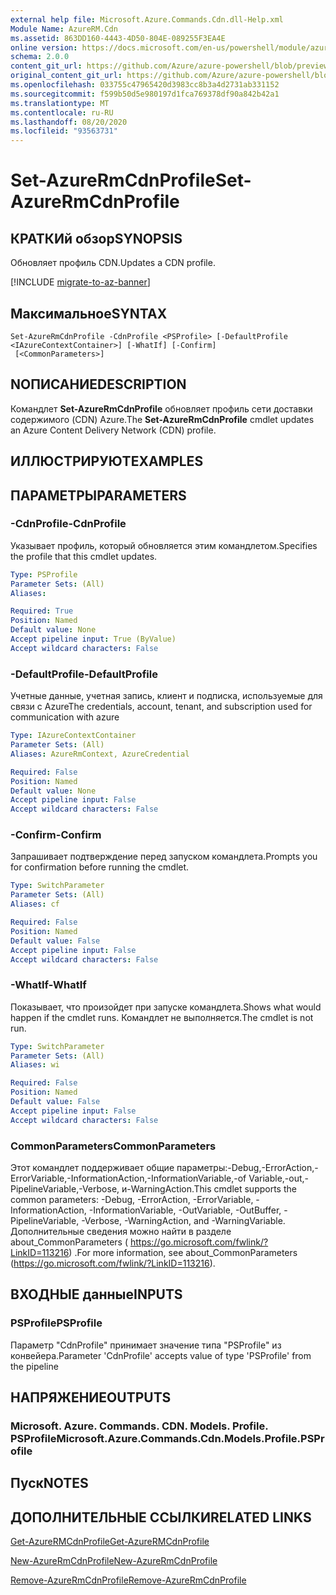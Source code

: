 ```yaml
---
external help file: Microsoft.Azure.Commands.Cdn.dll-Help.xml
Module Name: AzureRM.Cdn
ms.assetid: 863DD160-4443-4D50-804E-089255F3EA4E
online version: https://docs.microsoft.com/en-us/powershell/module/azurerm.cdn/set-azurermcdnprofile
schema: 2.0.0
content_git_url: https://github.com/Azure/azure-powershell/blob/preview/src/ResourceManager/Cdn/Commands.Cdn/help/Set-AzureRmCdnProfile.md
original_content_git_url: https://github.com/Azure/azure-powershell/blob/preview/src/ResourceManager/Cdn/Commands.Cdn/help/Set-AzureRmCdnProfile.md
ms.openlocfilehash: 033755c47965420d3983cc8b3a4d2731ab331152
ms.sourcegitcommit: f599b50d5e980197d1fca769378df90a842b42a1
ms.translationtype: MT
ms.contentlocale: ru-RU
ms.lasthandoff: 08/20/2020
ms.locfileid: "93563731"
---
```

# <span data-ttu-id="5f34b-101">Set-AzureRmCdnProfile</span><span class="sxs-lookup"><span data-stu-id="5f34b-101">Set-AzureRmCdnProfile</span></span>

## <span data-ttu-id="5f34b-102">КРАТКИй обзор</span><span class="sxs-lookup"><span data-stu-id="5f34b-102">SYNOPSIS</span></span>
<span data-ttu-id="5f34b-103">Обновляет профиль CDN.</span><span class="sxs-lookup"><span data-stu-id="5f34b-103">Updates a CDN profile.</span></span>

[!INCLUDE [migrate-to-az-banner](../../includes/migrate-to-az-banner.md)]

## <span data-ttu-id="5f34b-104">Максимальное</span><span class="sxs-lookup"><span data-stu-id="5f34b-104">SYNTAX</span></span>

```
Set-AzureRmCdnProfile -CdnProfile <PSProfile> [-DefaultProfile <IAzureContextContainer>] [-WhatIf] [-Confirm]
 [<CommonParameters>]
```

## <span data-ttu-id="5f34b-105">NОПИСАНИЕ</span><span class="sxs-lookup"><span data-stu-id="5f34b-105">DESCRIPTION</span></span>
<span data-ttu-id="5f34b-106">Командлет **Set-AzureRmCdnProfile** обновляет профиль сети доставки содержимого (CDN) Azure.</span><span class="sxs-lookup"><span data-stu-id="5f34b-106">The **Set-AzureRmCdnProfile** cmdlet updates an Azure Content Delivery Network (CDN) profile.</span></span>

## <span data-ttu-id="5f34b-107">ИЛЛЮСТРИРУЮТ</span><span class="sxs-lookup"><span data-stu-id="5f34b-107">EXAMPLES</span></span>

## <span data-ttu-id="5f34b-108">ПАРАМЕТРЫ</span><span class="sxs-lookup"><span data-stu-id="5f34b-108">PARAMETERS</span></span>

### <span data-ttu-id="5f34b-109">-CdnProfile</span><span class="sxs-lookup"><span data-stu-id="5f34b-109">-CdnProfile</span></span>
<span data-ttu-id="5f34b-110">Указывает профиль, который обновляется этим командлетом.</span><span class="sxs-lookup"><span data-stu-id="5f34b-110">Specifies the profile that this cmdlet updates.</span></span>

```yaml
Type: PSProfile
Parameter Sets: (All)
Aliases: 

Required: True
Position: Named
Default value: None
Accept pipeline input: True (ByValue)
Accept wildcard characters: False
```

### <span data-ttu-id="5f34b-111">-DefaultProfile</span><span class="sxs-lookup"><span data-stu-id="5f34b-111">-DefaultProfile</span></span>
<span data-ttu-id="5f34b-112">Учетные данные, учетная запись, клиент и подписка, используемые для связи с Azure</span><span class="sxs-lookup"><span data-stu-id="5f34b-112">The credentials, account, tenant, and subscription used for communication with azure</span></span>

```yaml
Type: IAzureContextContainer
Parameter Sets: (All)
Aliases: AzureRmContext, AzureCredential

Required: False
Position: Named
Default value: None
Accept pipeline input: False
Accept wildcard characters: False
```

### <span data-ttu-id="5f34b-113">-Confirm</span><span class="sxs-lookup"><span data-stu-id="5f34b-113">-Confirm</span></span>
<span data-ttu-id="5f34b-114">Запрашивает подтверждение перед запуском командлета.</span><span class="sxs-lookup"><span data-stu-id="5f34b-114">Prompts you for confirmation before running the cmdlet.</span></span>

```yaml
Type: SwitchParameter
Parameter Sets: (All)
Aliases: cf

Required: False
Position: Named
Default value: False
Accept pipeline input: False
Accept wildcard characters: False
```

### <span data-ttu-id="5f34b-115">-WhatIf</span><span class="sxs-lookup"><span data-stu-id="5f34b-115">-WhatIf</span></span>
<span data-ttu-id="5f34b-116">Показывает, что произойдет при запуске командлета.</span><span class="sxs-lookup"><span data-stu-id="5f34b-116">Shows what would happen if the cmdlet runs.</span></span>
<span data-ttu-id="5f34b-117">Командлет не выполняется.</span><span class="sxs-lookup"><span data-stu-id="5f34b-117">The cmdlet is not run.</span></span>

```yaml
Type: SwitchParameter
Parameter Sets: (All)
Aliases: wi

Required: False
Position: Named
Default value: False
Accept pipeline input: False
Accept wildcard characters: False
```

### <span data-ttu-id="5f34b-118">CommonParameters</span><span class="sxs-lookup"><span data-stu-id="5f34b-118">CommonParameters</span></span>
<span data-ttu-id="5f34b-119">Этот командлет поддерживает общие параметры:-Debug,-ErrorAction,-ErrorVariable,-InformationAction,-InformationVariable,-of Variable,-out,-PipelineVariable,-Verbose, и-WarningAction.</span><span class="sxs-lookup"><span data-stu-id="5f34b-119">This cmdlet supports the common parameters: -Debug, -ErrorAction, -ErrorVariable, -InformationAction, -InformationVariable, -OutVariable, -OutBuffer, -PipelineVariable, -Verbose, -WarningAction, and -WarningVariable.</span></span> <span data-ttu-id="5f34b-120">Дополнительные сведения можно найти в разделе about_CommonParameters ( https://go.microsoft.com/fwlink/?LinkID=113216) .</span><span class="sxs-lookup"><span data-stu-id="5f34b-120">For more information, see about_CommonParameters (https://go.microsoft.com/fwlink/?LinkID=113216).</span></span>

## <span data-ttu-id="5f34b-121">ВХОДНЫЕ данные</span><span class="sxs-lookup"><span data-stu-id="5f34b-121">INPUTS</span></span>

### <span data-ttu-id="5f34b-122">PSProfile</span><span class="sxs-lookup"><span data-stu-id="5f34b-122">PSProfile</span></span>
<span data-ttu-id="5f34b-123">Параметр "CdnProfile" принимает значение типа "PSProfile" из конвейера.</span><span class="sxs-lookup"><span data-stu-id="5f34b-123">Parameter 'CdnProfile' accepts value of type 'PSProfile' from the pipeline</span></span>

## <span data-ttu-id="5f34b-124">НАПРЯЖЕНИЕ</span><span class="sxs-lookup"><span data-stu-id="5f34b-124">OUTPUTS</span></span>

### <span data-ttu-id="5f34b-125">Microsoft. Azure. Commands. CDN. Models. Profile. PSProfile</span><span class="sxs-lookup"><span data-stu-id="5f34b-125">Microsoft.Azure.Commands.Cdn.Models.Profile.PSProfile</span></span>

## <span data-ttu-id="5f34b-126">Пуск</span><span class="sxs-lookup"><span data-stu-id="5f34b-126">NOTES</span></span>

## <span data-ttu-id="5f34b-127">ДОПОЛНИТЕЛЬНЫЕ ССЫЛКИ</span><span class="sxs-lookup"><span data-stu-id="5f34b-127">RELATED LINKS</span></span>

[<span data-ttu-id="5f34b-128">Get-AzureRMCdnProfile</span><span class="sxs-lookup"><span data-stu-id="5f34b-128">Get-AzureRMCdnProfile</span></span>](./Get-AzureRMCdnProfile.md)

[<span data-ttu-id="5f34b-129">New-AzureRmCdnProfile</span><span class="sxs-lookup"><span data-stu-id="5f34b-129">New-AzureRmCdnProfile</span></span>](./New-AzureRmCdnProfile.md)

[<span data-ttu-id="5f34b-130">Remove-AzureRmCdnProfile</span><span class="sxs-lookup"><span data-stu-id="5f34b-130">Remove-AzureRmCdnProfile</span></span>](./Remove-AzureRmCdnProfile.md)


